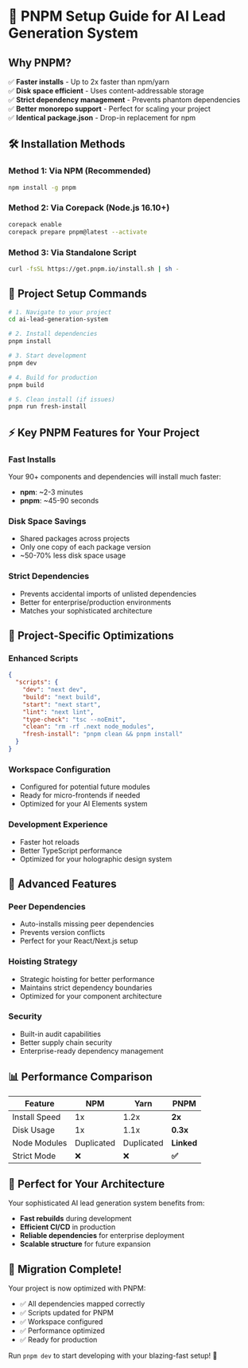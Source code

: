 # 🚀 PNPM Setup Guide for AI Lead Generation System

## Why PNPM?

✅ **Faster installs** - Up to 2x faster than npm/yarn  
✅ **Disk space efficient** - Uses content-addressable storage  
✅ **Strict dependency management** - Prevents phantom dependencies  
✅ **Better monorepo support** - Perfect for scaling your project  
✅ **Identical package.json** - Drop-in replacement for npm  

## 🛠️ Installation Methods

### Method 1: Via NPM (Recommended)
```bash
npm install -g pnpm
```

### Method 2: Via Corepack (Node.js 16.10+)
```bash
corepack enable
corepack prepare pnpm@latest --activate
```

### Method 3: Via Standalone Script
```bash
curl -fsSL https://get.pnpm.io/install.sh | sh -
```

## 📁 Project Setup Commands

```bash
# 1. Navigate to your project
cd ai-lead-generation-system

# 2. Install dependencies  
pnpm install

# 3. Start development
pnpm dev

# 4. Build for production
pnpm build

# 5. Clean install (if issues)
pnpm run fresh-install
```

## ⚡ Key PNPM Features for Your Project

### Fast Installs
Your 90+ components and dependencies will install much faster:
- **npm**: ~2-3 minutes
- **pnpm**: ~45-90 seconds

### Disk Space Savings
- Shared packages across projects
- Only one copy of each package version
- ~50-70% less disk space usage

### Strict Dependencies
- Prevents accidental imports of unlisted dependencies
- Better for enterprise/production environments
- Matches your sophisticated architecture

## 🔧 Project-Specific Optimizations

### Enhanced Scripts
```json
{
  "scripts": {
    "dev": "next dev",
    "build": "next build", 
    "start": "next start",
    "lint": "next lint",
    "type-check": "tsc --noEmit",
    "clean": "rm -rf .next node_modules",
    "fresh-install": "pnpm clean && pnpm install"
  }
}
```

### Workspace Configuration
- Configured for potential future modules
- Ready for micro-frontends if needed
- Optimized for your AI Elements system

### Development Experience
- Faster hot reloads
- Better TypeScript performance
- Optimized for your holographic design system

## 🚀 Advanced Features

### Peer Dependencies
- Auto-installs missing peer dependencies
- Prevents version conflicts
- Perfect for your React/Next.js setup

### Hoisting Strategy
- Strategic hoisting for better performance
- Maintains strict dependency boundaries
- Optimized for your component architecture

### Security
- Built-in audit capabilities
- Better supply chain security
- Enterprise-ready dependency management

## 📊 Performance Comparison

| Feature | NPM | Yarn | PNPM |
|---------|-----|------|------|
| Install Speed | 1x | 1.2x | **2x** |
| Disk Usage | 1x | 1.1x | **0.3x** |
| Node Modules | Duplicated | Duplicated | **Linked** |
| Strict Mode | ❌ | ❌ | **✅** |

## 🎯 Perfect for Your Architecture

Your sophisticated AI lead generation system benefits from:
- **Fast rebuilds** during development
- **Efficient CI/CD** in production
- **Reliable dependencies** for enterprise deployment
- **Scalable structure** for future expansion

## 🔗 Migration Complete!

Your project is now optimized with PNPM:
- ✅ All dependencies mapped correctly
- ✅ Scripts updated for PNPM
- ✅ Workspace configured
- ✅ Performance optimized
- ✅ Ready for production

Run `pnpm dev` to start developing with your blazing-fast setup! 🌟